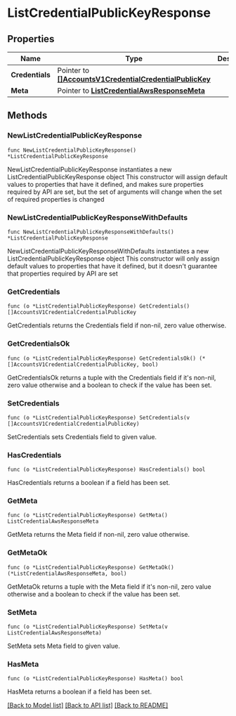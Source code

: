 # ListCredentialPublicKeyResponse

## Properties

Name | Type | Description | Notes
------------ | ------------- | ------------- | -------------
**Credentials** | Pointer to [**[]AccountsV1CredentialCredentialPublicKey**](AccountsV1CredentialCredentialPublicKey.md) |  | [optional] 
**Meta** | Pointer to [**ListCredentialAwsResponseMeta**](ListCredentialAwsResponse_meta.md) |  | [optional] 

## Methods

### NewListCredentialPublicKeyResponse

`func NewListCredentialPublicKeyResponse() *ListCredentialPublicKeyResponse`

NewListCredentialPublicKeyResponse instantiates a new ListCredentialPublicKeyResponse object
This constructor will assign default values to properties that have it defined,
and makes sure properties required by API are set, but the set of arguments
will change when the set of required properties is changed

### NewListCredentialPublicKeyResponseWithDefaults

`func NewListCredentialPublicKeyResponseWithDefaults() *ListCredentialPublicKeyResponse`

NewListCredentialPublicKeyResponseWithDefaults instantiates a new ListCredentialPublicKeyResponse object
This constructor will only assign default values to properties that have it defined,
but it doesn't guarantee that properties required by API are set

### GetCredentials

`func (o *ListCredentialPublicKeyResponse) GetCredentials() []AccountsV1CredentialCredentialPublicKey`

GetCredentials returns the Credentials field if non-nil, zero value otherwise.

### GetCredentialsOk

`func (o *ListCredentialPublicKeyResponse) GetCredentialsOk() (*[]AccountsV1CredentialCredentialPublicKey, bool)`

GetCredentialsOk returns a tuple with the Credentials field if it's non-nil, zero value otherwise
and a boolean to check if the value has been set.

### SetCredentials

`func (o *ListCredentialPublicKeyResponse) SetCredentials(v []AccountsV1CredentialCredentialPublicKey)`

SetCredentials sets Credentials field to given value.

### HasCredentials

`func (o *ListCredentialPublicKeyResponse) HasCredentials() bool`

HasCredentials returns a boolean if a field has been set.

### GetMeta

`func (o *ListCredentialPublicKeyResponse) GetMeta() ListCredentialAwsResponseMeta`

GetMeta returns the Meta field if non-nil, zero value otherwise.

### GetMetaOk

`func (o *ListCredentialPublicKeyResponse) GetMetaOk() (*ListCredentialAwsResponseMeta, bool)`

GetMetaOk returns a tuple with the Meta field if it's non-nil, zero value otherwise
and a boolean to check if the value has been set.

### SetMeta

`func (o *ListCredentialPublicKeyResponse) SetMeta(v ListCredentialAwsResponseMeta)`

SetMeta sets Meta field to given value.

### HasMeta

`func (o *ListCredentialPublicKeyResponse) HasMeta() bool`

HasMeta returns a boolean if a field has been set.


[[Back to Model list]](../README.md#documentation-for-models) [[Back to API list]](../README.md#documentation-for-api-endpoints) [[Back to README]](../README.md)


